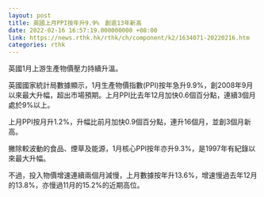 ```yaml
---
layout: post
title: 英國上月PPI按年升9.9%　創逾13年新高
date: 2022-02-16 16:57:19.000000000 +08:00
link: https://news.rthk.hk/rthk/ch/component/k2/1634071-20220216.htm
categories: rthk
---
```


英國1月上游生產物價壓力持續升溫。

英國國家統計局數據顯示，1月生產物價指數(PPI)按年急升9.9%，創2008年9月以來最大升幅，超出市場預期。上月PPI比去年12月加快0.6個百分點，連續3個月處於9%以上。

上月PPI按月升1.2%，升幅比前月加快0.9個百分點，連升16個月，並創3個月新高。

撇除較波動的食品、煙草及能源，1月核心PPI按年亦升9.3%，是1997年有紀錄以來最大升幅。

不過，投入物價增速連續兩個月減慢，上月數據按年升13.6%，增速慢過去年12月的13.8%，亦慢過11月的15.2%的近期高位。
